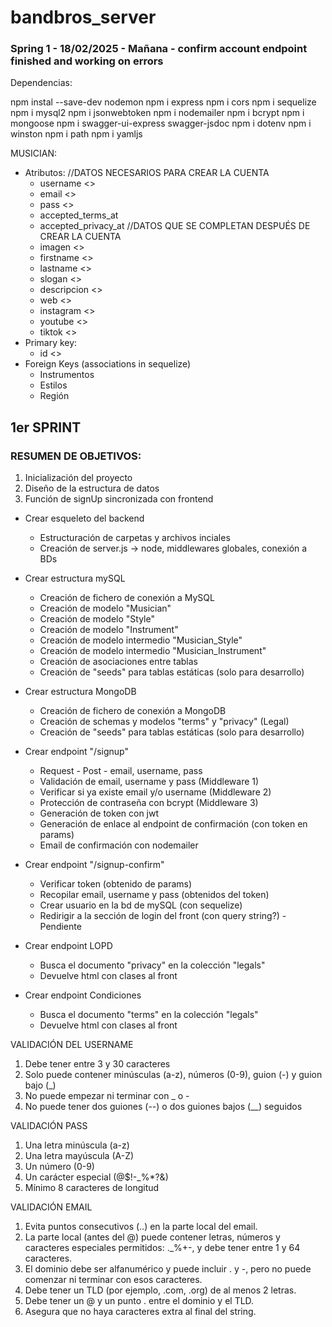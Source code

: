 # bandbros_server
### Spring 1 - 18/02/2025 - Mañana - confirm account endpoint finished and working on errors

Dependencias:

npm instal --save-dev nodemon
npm i express
npm i cors
npm i sequelize
npm i mysql2
npm i jsonwebtoken
npm i nodemailer
npm i bcrypt
npm i mongoose
npm i swagger-ui-express swagger-jsdoc
npm i dotenv
npm i winston
npm i path
npm i yamljs



MUSICIAN:
 - Atributos:
    //DATOS NECESARIOS PARA CREAR LA CUENTA
    * username <>
    * email <>
    * pass <>
    * accepted_terms_at
    * accepted_privacy_at
    //DATOS QUE SE COMPLETAN DESPUÉS DE CREAR LA CUENTA
    * imagen <>
    * firstname <>
    * lastname <>
    * slogan <>
    * descripcion <>
    * web <>
    * instagram <>
    * youtube <>
    * tiktok <>
 - Primary key:
    * id <>
 - Foreign Keys (associations in sequelize)
    * Instrumentos
    * Estilos
    * Región

## 1er SPRINT

### RESUMEN DE OBJETIVOS:
1. Inicialización del proyecto
2. Diseño de la estructura de datos
3. Función de signUp sincronizada con frontend

- Crear esqueleto del backend
   * Estructuración de carpetas y archivos inciales
   * Creación de server.js -> node, middlewares globales, conexión a BDs

- Crear estructura mySQL
   * Creación de fichero de conexión a MySQL
   * Creación de modelo "Musician"
   * Creación de modelo "Style"
   * Creación de modelo "Instrument"
   * Creación de modelo intermedio "Musician_Style"
   * Creación de modelo intermedio "Musician_Instrument"
   * Creación de asociaciones entre tablas
   * Creación de "seeds" para tablas estáticas (solo para desarrollo)

- Crear estructura MongoDB
   * Creación de fichero de conexión a MongoDB
   * Creación de schemas y modelos "terms" y "privacy" (Legal)
   * Creación de "seeds" para tablas estáticas (solo para desarrollo)

- Crear endpoint "/signup"
   * Request - Post - email, username, pass
   * Validación de email, username y pass (Middleware 1)
   * Verificar si ya existe email y/o username (Middleware 2)
   * Protección de contraseña con bcrypt (Middleware 3)
   * Generación de token con jwt
   * Generación de enlace al endpoint de confirmación (con token en params)
   * Email de confirmación con nodemailer
   
- Crear endpoint "/signup-confirm"
   * Verificar token (obtenido de params)
   * Recopilar email, username y pass (obtenidos del token)
   * Crear usuario en la bd de mySQL (con sequelize)
   * Redirigir a la sección de login del front (con query string?) - Pendiente

- Crear endpoint LOPD
   * Busca el documento "privacy" en la colección "legals"
   * Devuelve html con clases al front

- Crear endpoint Condiciones
   * Busca el documento "terms" en la colección "legals"
   * Devuelve html con clases al front


VALIDACIÓN DEL USERNAME

1. Debe tener entre 3 y 30 caracteres
2. Solo puede contener minúsculas (a-z), números (0-9), guion (-) y guion bajo (_)
3. No puede empezar ni terminar con _ o - 
4. No puede tener dos guiones (--) o dos guiones bajos (__) seguidos

VALIDACIÓN PASS

1. Una letra minúscula (a-z)
2. Una letra mayúscula (A-Z)
3. Un número (0-9)
4. Un carácter especial (@$!-_%*?&)
5. Mínimo 8 caracteres de longitud

VALIDACIÓN EMAIL

1. Evita puntos consecutivos (..) en la parte local del email.
2. La parte local (antes del @) puede contener letras, números y caracteres especiales permitidos: ._%+-, y debe tener entre 1 y 64 caracteres.
3. El dominio debe ser alfanumérico y puede incluir . y -, pero no puede comenzar ni terminar con esos caracteres.
4. Debe tener un TLD (por ejemplo, .com, .org) de al menos 2 letras.
5. Debe tener un @ y un punto . entre el dominio y el TLD.
6. Asegura que no haya caracteres extra al final del string.